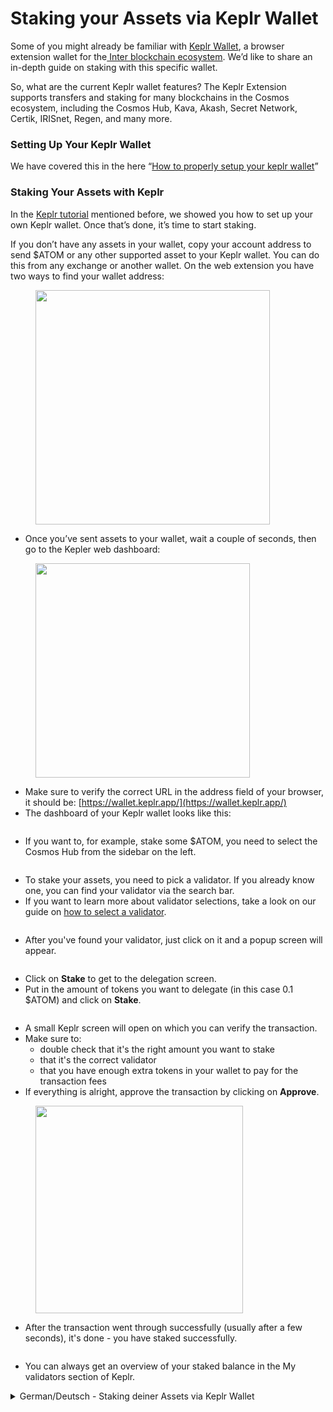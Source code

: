 # Staking your Assets via Keplr Wallet

Some of you might already be familiar with [Keplr Wallet](keplr-wallet.md), a browser extension wallet for the[ Inter blockchain ecosystem](../ibc-inter-blockchain-communication/). We’d like to share an in-depth guide on staking with this specific wallet.

So, what are the current Keplr wallet features? The Keplr Extension supports transfers and staking for many blockchains in the Cosmos ecosystem, including the Cosmos Hub, Kava, Akash, Secret Network, Certik, IRISnet, Regen, and many more.

### Setting Up Your Keplr Wallet

We have covered this in the here “[How to properly setup your keplr wallet](keplr-wallet.md)”

### Staking Your Assets with Keplr

In the [Keplr tutorial](keplr-wallet.md) mentioned before, we showed you how to set up your own Keplr wallet. Once that’s done, it’s time to start staking.&#x20;

If you don’t have any assets in your wallet, copy your account address to send $ATOM or any other supported asset to your Keplr wallet. You can do this from any exchange or another wallet. On the web extension you have two ways to find your wallet address:&#x20;

<figure><img src="../../../.gitbook/assets/image (45).png" alt="" width="375"><figcaption></figcaption></figure>

* Once you’ve sent assets to your wallet, wait a couple of seconds, then go to the Kepler web dashboard:

<figure><img src="../../../.gitbook/assets/image (46).png" alt="" width="343"><figcaption></figcaption></figure>

* Make sure to verify the correct URL in the address field of your browser, it should be: [https://wallet.keplr.app/](https://wallet.keplr.app/)
* The dashboard of your Keplr wallet looks like this:

<figure><img src="../../../.gitbook/assets/image (47).png" alt=""><figcaption></figcaption></figure>

&#x20;

* If you want to, for example, stake some $ATOM, you need to select the Cosmos Hub from the sidebar on the left.

<figure><img src="../../../.gitbook/assets/image (48).png" alt=""><figcaption></figcaption></figure>

&#x20;

* To stake your assets, you need to pick a validator. If you already know one, you can find your validator via the search bar.&#x20;
* If you want to learn more about validator selections, take a look on our guide on [how to select a validator](../participation-in-cosmos-governance/choosing-a-validator.md).

<figure><img src="../../../.gitbook/assets/image (53).png" alt=""><figcaption></figcaption></figure>



* After you've found your validator, just click on it and a popup screen will appear.

<figure><img src="../../../.gitbook/assets/image (49).png" alt=""><figcaption></figcaption></figure>



* Click on **Stake** to get to the delegation screen.
* Put in the amount of tokens you want to delegate (in this case 0.1 $ATOM) and click on **Stake**.

<figure><img src="../../../.gitbook/assets/image (50).png" alt=""><figcaption></figcaption></figure>

* A small Keplr screen will open on which you can verify the transaction.
* Make sure to:
  * double check that it's the right amount you want to stake&#x20;
  * that it's the correct validator
  * that you have enough extra tokens in your wallet to pay for the transaction fees
* If everything is alright, approve the transaction by clicking on **Approve**.

<figure><img src="../../../.gitbook/assets/image (51).png" alt="" width="332"><figcaption></figcaption></figure>

* After the transaction went through successfully (usually after a few seconds), it's done - you have staked successfully.

<figure><img src="../../../.gitbook/assets/image (52).png" alt=""><figcaption></figcaption></figure>

* You can always get an overview of your staked balance in the My validators section of Keplr.



<details>

<summary>German/Deutsch - Staking deiner Assets via Keplr Wallet</summary>

Einige sind vielleicht schon mit der Keplr Wallet vertraut, einer Browser-Erweiterung für das Inter-Blockchain-Ökosystem. An dieser Stelle möchten wir dir eine ausführliche Anleitung zum Staking mit dieser speziellen Wallet geben.&#x20;

Was sind die aktuellen Funktionen der Keplr-Wallet? Die Keplr-Erweiterung unterstützt Transfers und Staking für viele Blockchains im Cosmos-Ökosystem, darunter Cosmos Hub, Kava, Akash, Secret Network, Certik, IRISnet, Regen und viele mehr.

### Einrichtung deiner Keplr Wallet

Falls du dies noch nicht getan hast, kannst du mehr über das Einrichten deiner Keplr Wallet im Artikel errfahren.

### Staking deiner Assets mit Keplr

Im bereits erwähnten Keplr-Tutorial haben wir dir gezeigt, wie du deine eigene Keplr-Wallet einrichten kannst. Sobald das erledigt ist, ist die Zeit gekommen, mit dem Staking zu beginnen.

Wenn du noch keine Assets in deiner Wallet hast, kopiere erstmal deine Walletadresse, um $ATOM oder ein anderes unterstütztes Asset an deine Keplr-Wallet zu senden. Du kannst das von jeder Börse oder einer anderen Wallet aus tun. In der Web-Erweiterung hast du zwei Möglichkeiten, deine Wallet-Adresse zu finden:

<img src="../../../.gitbook/assets/image (45).png" alt="" data-size="original">

* Sobald du Guthaben an deine Wallet gesendet hast, warte ein paar Sekunden und gehe dann zum Kepler Web-Dashboard:

<img src="../../../.gitbook/assets/image (46).png" alt="" data-size="original">

* Vergewisser dich, dass die URL im Adressfeld deines Browsers korrekt ist. Sie sollte lauten: [https://wallet.keplr.app/](https://wallet.keplr.app/)
* Das Dashboard Ihrer Keplr-Brieftasche sieht wie folgt aus:

<img src="../../../.gitbook/assets/image (47).png" alt="" data-size="original">

&#x20;

* Wenn du z.B. $ATOM staken möchtest, wählst du den Cosmos Hub in der linken Seitenleiste aus.

<img src="../../../.gitbook/assets/image (48).png" alt="" data-size="original">

&#x20;

* Um deine $ATOM zu staken, musst du einen Validator auswählen. Wenn du bereits einen kennst, kannst du deinen Validator über die Suchleiste finden.
* Wenn du mehr über die Auswahl von Validatoren erfahren möchtest, findest du in unserem Leitfaden zur Auswahl eines Validators mehr Infos.

<img src="../../../.gitbook/assets/image (53).png" alt="" data-size="original">



* Sobald du deinen Validator gefunden hast, klicke einfach auf ihn - anschließend erscheint dieses Popup-Fenster:

<img src="../../../.gitbook/assets/image (49).png" alt="" data-size="original">



* Klicke nun auf **Stake**, um zum Delegationsbildschirm zu gelangen.&#x20;
* Gib die Menge an Token ein, die du delegieren möchtest (in diesem Fall 0,1 $ATOM) und klicken auf **Stake**.

<img src="../../../.gitbook/assets/image (50).png" alt="" data-size="original">



* Es öffnet sich ein kleines Keplr-Pop-up, auf dem du die Transaktion überprüfen kannst.&#x20;
* Achte hierbei darauf zu überprüfen
  * ob es sich um den richtigen Betrag handelt, den du staken möchtest,
  * dass es sich um den richtigen Validator handelt und
  * dass du genug zusätzliche Token in deiner Wallet hast, um die Transaktionsgebühren zu bezahlen.
* Wenn alles in Ordnung ist, genehmige die Transaktion, indem du auf **Approve** klickst.

<img src="../../../.gitbook/assets/image (51).png" alt="" data-size="original">



* Nachdem die Transaktion erfolgreich durchgeführt wurde (in der Regel nach ein paar Sekunden), ist es geschafft - du hast erfolgreich deine Tokens gestaked!

<img src="../../../.gitbook/assets/image (52).png" alt="" data-size="original">



* Du kannst dir jederzeit einen Überblick über deine gestakten Assets im Bereich **My validators** deiner Keplr-Wallet verschaffen.

</details>
